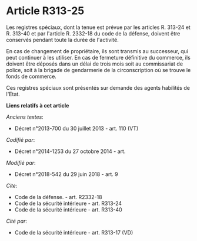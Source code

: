 # Article R313-25

Les registres spéciaux, dont la tenue est prévue par les articles R. 313-24 et R. 313-40 et par l'article R. 2332-18 du code
de la défense, doivent être conservés pendant toute la durée de l'activité.

En cas de changement de propriétaire, ils sont transmis au successeur, qui peut continuer à les utiliser. En cas de fermeture
définitive du commerce, ils doivent être déposés dans un délai de trois mois soit au commissariat de police, soit à la
brigade de gendarmerie de la circonscription où se trouve le fonds de commerce.

Ces registres spéciaux sont présentés sur demande des agents habilités de l'Etat.

**Liens relatifs à cet article**

_Anciens textes_:

  - Décret n°2013-700 du 30 juillet 2013 - art. 110 (VT)

_Codifié par_:

  - Décret n°2014-1253 du 27 octobre 2014 - art.

_Modifié par_:

  - Décret n°2018-542 du 29 juin 2018 - art. 9

_Cite_:

  - Code de la défense. - art. R2332-18
  - Code de la sécurité intérieure - art. R313-24
  - Code de la sécurité intérieure - art. R313-40

_Cité par_:

  - Code de la sécurité intérieure - art. R313-17 (VD)

